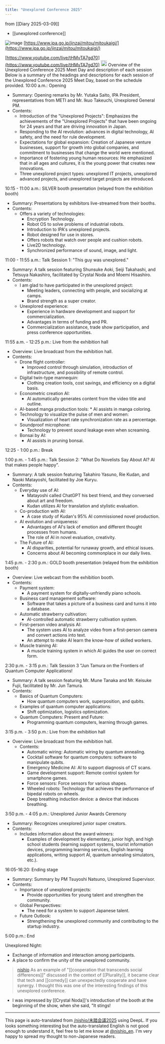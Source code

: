 ```yaml
---
title: "Unexplored Conference 2025"
---
```


from  [[Diary 2025-03-09]]
- [[unexplored conference]]

![image](https://gyazo.com/27ebb0b05542467b42a291ee0df8a253/thumb/1000)
[https://www.ipa.go.jp/jinzai/mitou/mitoukaigi/](https://www.ipa.go.jp/jinzai/mitou/mitoukaigi/)

[https://www.youtube.com/live/tHMvTA7gd70](https://www.youtube.com/live/tHMvTA7gd70)
<img src='https://scrapbox.io/api/pages/nishio-en/NotebookLM/icon' alt='NotebookLM.icon' height="19.5"/>
Overview of the Unexplored Conference 2025 Meet Day and description of each session
Below is a summary of the headings and descriptions for each session of the Unexplored Conference 2025 Meet Day, based on the schedule provided.
10:00 a.m.: Opening
- Summary: Opening remarks by Mr. Yutaka Saito, IPA President, representatives from METI and Mr. Ikuo Takeuchi, Unexplored General PM.
- Contents:
    - Introduction of the "Unexplored Projects": Emphasizes the achievements of the "Unexplored Projects" that have been ongoing for 24 years and that are driving innovation in Japan.
    - Responding to the AI revolution: advances in digital technology, AI safety, and the need for rule development.
    - Expectations for global expansion: Creation of Japanese venture businesses, support for growth into global companies, and commitment to businesses that change the world were mentioned.
    - Importance of fostering young human resources: He emphasized that in all ages and cultures, it is the young power that creates new innovations.
    - Three unexplored project types: unexplored IT projects, unexplored advanced projects, and unexplored target projects are introduced.

10:15 - 11:00 a.m.: SILVER booth presentation (relayed from the exhibition booth)
- Summary: Presentations by exhibitors live-streamed from their booths.
- Contents:
    - Offers a variety of technologies:
        - Encryption Technology.
        - Robot OS to solve problems of industrial robots.
        - Introduction to IPA's unexplored projects.
        - Robot designed for use in stores.
        - Offers robots that watch over people and cushion robots.
        - Live2D technology.
        - Synchronized performance of sound, image, and light.

11:00 - 11:55 a.m.: Talk Session 1: "This guy was unexplored."
- Summary: A talk session featuring Shunsuke Aoki, Seiji Takahashi, and Tetsuya Nakashiro, facilitated by Crystal Noda and Moemi Hisashiro.
- Contents:
    - I am glad to have participated in the unexplored project:
        - Meeting leaders, connecting with people, and socializing at camps.
        - Brand strength as a super creator.
    - Unexplored experience:
        - Experience in hardware development and support for commercialization.
        - Advantages in terms of funding and PR.
        - Commercialization assistance, trade show participation, and press conference opportunities.

11:55 a.m. - 12:25 p.m.: Live from the exhibition hall
- Overview: Live broadcast from the exhibition hall.
- Contents:
    - Drone flight controller:
        - Improved control through simulation, introduction of infrastructure, and possibility of remote control.
    - Digital twin-type mannequin:
        - Clothing creation tools, cost savings, and efficiency on a digital basis.
    - Econometric creation AI:
        - AI automatically generates content from the video title and outline.
    - AI-based manga production tools: * AI assists in manga coloring.
    - Technology to visualize the pulse of men and women:
        - Visualization of heart rate synchronization rate as a percentage.
    - Soundproof microphone:
        - Technology to prevent sound leakage even when screaming.
    - Bonsai by AI:
        - AI assists in pruning bonsai.

12:25 - 1:00 p.m.: Break

1:00 p.m. - 1:45 p.m.: Talk Session 2: "What Do Novelists Say About AI? AI that makes people happy".
- Summary: A talk session featuring Takahiro Yasuno, Rie Kudan, and Naoki Matayoshi, facilitated by Joe Kuryu.
- Contents:
    - Everyday use of AI:
        - Matayoshi called ChatGPT his best friend, and they conversed about art and freedom.
        - Kudan utilizes AI for translation and stylistic evaluation.
    - Co-production with AI:
        - A case study of Kudan's 95% AI commissioned novel production.
    - AI evolution and uniqueness:
        - Advantages of AI's lack of emotion and different thought processes from humans.
        - The role of AI in novel evaluation, creativity.
    - The Future of AI:
        - AI disparities, potential for runaway growth, and ethical issues.
        - Concerns about AI becoming commonplace in our daily lives.

1:45 p.m. - 2:30 p.m.: GOLD booth presentation (relayed from the exhibition booth)
- Overview: Live webcast from the exhibition booth.
- Contents:
    - Payment system:
        - A payment system for digitally-unfriendly piano schools.
    - Business card management software:
        - Software that takes a picture of a business card and turns it into a database.
    - Automatic strawberry cultivation:
        - AI-controlled automatic strawberry cultivation system.
    - First-person video analysis AI:
        - The system uses AI to analyze video from a first-person camera and convert actions into text.
        - An attempt to make AI learn the know-how of skilled workers.
    - Muscle training AI:
        - A muscle training system in which AI guides the user on correct form.

2:30 p.m. - 3:15 p.m.: Talk Session 3 "Jun Tamura on the Frontiers of Quantum Computer Applications!
- Summary: A talk session featuring Mr. Mune Tanaka and Mr. Keisuke Fujii, facilitated by Mr. Jun Tamura.
- Contents:
    - Basics of Quantum Computers:
        - How quantum computers work, superposition, and qubits.
    - Examples of quantum computer applications:
        - Shift optimization, logistics optimization.
    - Quantum Computers: Present and Future:
        - Programming quantum computers, learning through games.

3:15 p.m. - 3:50 p.m.: Live from the exhibition hall
- Overview: Live broadcast from the exhibition hall.
    - Contents:
        - Automatic wiring: Automatic wiring by quantum annealing.
        - Cocktail software for quantum computers: software to manipulate qubits.
        - Emergency Medicine AI: AI to support diagnosis of CT scans.
        - Game development support: Remote control system for smartphone games.
        - Force sensors: Force sensors for various shapes.
        - Wheeled robots: Technology that achieves the performance of bipedal robots on wheels.
        - Deep breathing induction device: a device that induces breathing.

3:50 p.m. - 4:05 p.m.: Unexplored Junior Awards Ceremony
- Summary: Recognizes unexplored junior super creators.
- Contents:
    - Includes information about the award winners:
        - Examples of development by elementary, junior high, and high school students (learning support systems, tourist information devices, programming learning services, English learning applications, writing support AI, quantum annealing simulators, etc.).

16:05-16:20: Ending stage
- Summary: Summary by PM Tsuyoshi Natsuno, Unexplored Supervisor.
- Contents:
    - Importance of unexplored projects:
        - Provide opportunities for young talent and strengthen the community.
    - Global Perspectives:
        - The need for a system to support Japanese talent.
    - Future Outlook:
        - Strengthening the unexplored community and contributing to the startup industry.

5:00 p.m.: End

Unexplored Night:
- Exchange of information and interaction among participants.
- A place to confirm the unity of the unexplored community.

> [nishio](https://x.com/nishio/status/1898963787446935805) As an example of "[[cooperation that transcends social differences]]" discussed in the context of [[Plurality]], it became clear that tech and [[comedy]] can unexpectedly cooperate and have synergy. I thought this was one of the interesting findings of this unexplored conference.
- I was impressed by [[Crystal Noda]]'s introduction of the booth at the beginning of the show, when she said, "It stings!

---
This page is auto-translated from [/nishio/未踏会議2025](https://scrapbox.io/nishio/未踏会議2025) using DeepL. If you looks something interesting but the auto-translated English is not good enough to understand it, feel free to let me know at [@nishio_en](https://twitter.com/nishio_en). I'm very happy to spread my thought to non-Japanese readers.